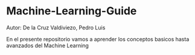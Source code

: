 # Machine-Learning-Guide

Autor: De la Cruz Valdiviezo, Pedro Luis

En el presente repositorio vamos a aprender los conceptos basicos hasta avanzados del Machine Learning
